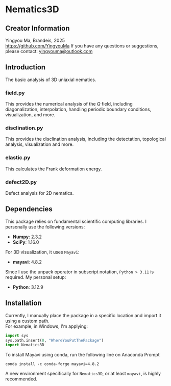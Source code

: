 # Nematics3D

## Creator Information
Yingyou Ma, Brandeis, 2025  
https://github.com/YingyouMa
If you have any questions or suggestions, please contact:  yingyouma@outlook.com

## Introduction
The basic analysis of 3D uniaxial nematics.

### field.py
This provides the numerical analysis of the $Q$ field, including diagonalization, interpolation, handling periodic boundary conditions, visualization, and more.

### disclination.py
This provides the disclination analysis, including the detectation, topological analysis, visualization and more.

### elastic.py
This calculates the Frank deformation energy.

### defect2D.py
Defect analysis for 2D nematics.

## Dependencies
This package relies on fundamental scientific computing libraries. I personally use the following versions:
 - **Numpy**:       2.3.2
 - **SciPy**:       1.16.0

For 3D visualization, it uses ```Mayavi```:
 - **mayavi**:      4.8.2

Since I use the unpack operator in subscript notation, ```Python > 3.11``` is required. My personal setup:
 - **Python**:      3.12.9 

## Installation
Currently, I manually place the package in a specific location and import it using a custom path.  
For example, in Windows, I'm applying:
```python
import sys
sys.path.insert(0, "WhereYouPutThePackage")
import Nematics3D
```
To install Mayavi using conda, run the following line on Anaconda Prompt
```
conda install -c conda-forge mayavi=4.8.2
```
A new environment specifically for ```Nematics3D```, or at least ```mayavi```, is highly recommended.

